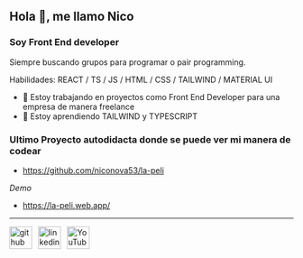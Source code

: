 ## Hola 👋, me llamo Nico
### Soy Front End developer
Siempre buscando grupos para programar o pair programming.


Habilidades: REACT / TS / JS / HTML / CSS / TAILWIND / MATERIAL UI

- 🔭 Estoy trabajando en proyectos como Front End Developer para una empresa de manera freelance 
- 🌱 Estoy aprendiendo TAILWIND y TYPESCRIPT 

### Ultimo Proyecto autodidacta donde se puede ver mi manera de codear
* https://github.com/niconova53/la-peli

_Demo_
* https://la-peli.web.app/



---
[<img src='https://cdn.jsdelivr.net/npm/simple-icons@3.0.1/icons/github.svg' alt='github' height='40'>](https://github.com/niconova53)``` ```
[<img src='https://cdn.jsdelivr.net/npm/simple-icons@3.0.1/icons/linkedin.svg' alt='linkedin' height='40'>](https://www.linkedin.com/in/nicolas-novacovich-002211173/)``` ```
[<img src='https://cdn.jsdelivr.net/npm/simple-icons@3.0.1/icons/youtube.svg' alt='YouTube' height='40'>](https://www.youtube.com/channel/UCTGNIqNUyQ7T2ujzAlF3DJA)``` ```
